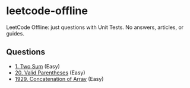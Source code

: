 # leetcode-offline

LeetCode Offline: just questions with Unit Tests. No answers, articles, or guides.

## Questions
* [1. Two Sum](docs/TwoSum.md) (Easy)
* [20. Valid Parentheses](docs/ValidParentheses.md) (Easy)
* [1929. Concatenation of Array](docs/ConcatenationOfArray.md) (Easy)
